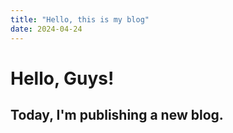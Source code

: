 ```yaml
---
title: "Hello, this is my blog"
date: 2024-04-24
---
```


# Hello, Guys!
## Today, I'm publishing a new blog. 
